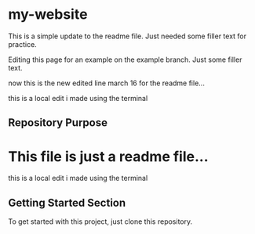 # my-website

This is a simple update to the readme file. Just needed some filler text for practice.

Editing this page for an example on the example branch. Just some filler text.

now this is the new edited line march 16 for the readme file...

this is a local edit i made using the terminal

## Repository Purpose

# This file is just a readme file...

this is a local edit i made using the terminal

## Getting Started Section

To get started with this project, just clone this repository.
